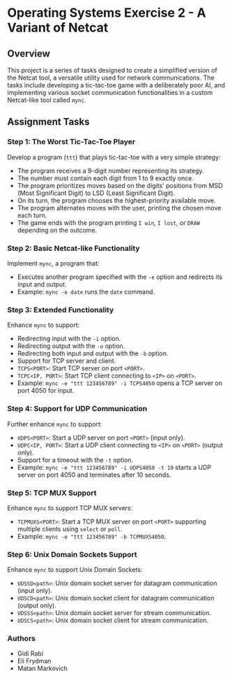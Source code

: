 # Operating Systems Exercise 2 - A Variant of Netcat

## Overview

This project is a series of tasks designed to create a simplified version of the Netcat tool, a versatile utility used for network communications. The tasks include developing a tic-tac-toe game with a deliberately poor AI, and implementing various socket communication functionalities in a custom Netcat-like tool called `mync`.

## Assignment Tasks

### Step 1: The Worst Tic-Tac-Toe Player

Develop a program (`ttt`) that plays tic-tac-toe with a very simple strategy:
- The program receives a 9-digit number representing its strategy.
- The number must contain each digit from 1 to 9 exactly once.
- The program prioritizes moves based on the digits' positions from MSD (Most Significant Digit) to LSD (Least Significant Digit).
- On its turn, the program chooses the highest-priority available move.
- The program alternates moves with the user, printing the chosen move each turn.
- The game ends with the program printing `I win`, `I lost`, or `DRAW` depending on the outcome.

### Step 2: Basic Netcat-like Functionality 

Implement `mync`, a program that:
- Executes another program specified with the `-e` option and redirects its input and output.
- Example: `mync -e date` runs the `date` command.

### Step 3: Extended Functionality 

Enhance `mync` to support:
- Redirecting input with the `-i` option.
- Redirecting output with the `-o` option.
- Redirecting both input and output with the `-b` option.
- Support for TCP server and client.
- `TCPS<PORT>`: Start TCP server on port `<PORT>`.
- `TCPC<IP, PORT>`: Start TCP client connecting to `<IP>` on `<PORT>`.
- Example: `mync -e "ttt 123456789" -i TCPS4050` opens a TCP server on port 4050 for input.

### Step 4: Support for UDP Communication

Further enhance `mync` to support:
- `UDPS<PORT>`: Start a UDP server on port `<PORT>` (input only).
- `UDPC<IP, PORT>`: Start a UDP client connecting to `<IP>` on `<PORT>` (output only).
- Support for a timeout with the `-t` option.
- Example: `mync -e "ttt 123456789" -i UDPS4050 -t 10` starts a UDP server on port 4050 and terminates after 10 seconds.

### Step 5: TCP MUX Support

Enhance `mync` to support TCP MUX servers:
- `TCPMUXS<PORT>`: Start a TCP MUX server on port `<PORT>` supporting multiple clients using `select` or `poll`.
- Example: `mync -e "ttt 123456789" -b TCPMUXS4050`.

### Step 6: Unix Domain Sockets Support

Enhance `mync` to support Unix Domain Sockets:
- `UDSSD<path>`: Unix domain socket server for datagram communication (input only).
- `UDSCD<path>`: Unix domain socket client for datagram communication (output only).
- `UDSSS<path>`: Unix domain socket server for stream communication.
- `UDSCS<path>`: Unix domain socket client for stream communication.


### Authors 
- Gidi Rabi
- Eli Frydman
- Matan Markovich
